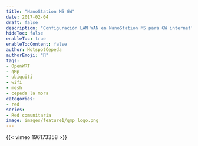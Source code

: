 ```yaml
---
title: "NanoStation M5 GW"
date: 2017-02-04
draft: false
description: "Configuración LAN WAN en NanoStation M5 para GW internet"
hideToc: false
enableToc: true
enableTocContent: false
author: HotspotCepeda 
authorEmoji: "🗻"
tags:
- OpenWRT
- qMp
- ubiquiti
- wifi
- mesh
- cepeda la mora
categories:
- red
series:
- Red comunitaria
image: images/feature1/qmp_logo.png
---
```

{{< vimeo 196173358 >}}